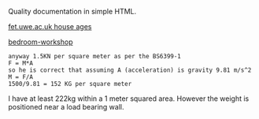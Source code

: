 
Quality documentation in simple HTML.

[fet.uwe.ac.uk house ages](https://fet.uwe.ac.uk/conweb/house_ages/elements/section4.htm)

[bedroom-workshop](http://bedroom-workshop.com/workshop-floorloading/0workshop-floorloading.html#anchortop)

```
anyway 1.5KN per square meter as per the BS6399-1
F = M*A
so he is correct that assuming A (acceleration) is gravity 9.81 m/s^2
M = F/A
1500/9.81 = 152 KG per square meter
```

I have at least 222kg within a 1 meter squared area. However the weight is positioned near a load bearing wall.
